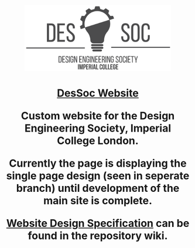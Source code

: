 <h3 align="center">
<img src="/DesSoc_Cover_Grey_Blank_slim_test.png" nosend="1" border="0" width="400" height="auto" alt="DesSoc" title="DesSoc">
</h3>

<h1 align="center">
<a href="http://www.union.ic.ac.uk/guilds/dessoc">DesSoc Website</a>

Custom website for the **Design Engineering Society, Imperial College London**.

Currently the page is displaying the single page design (seen in seperate branch) until development of the main site is complete.

[**Website Design Specification**](https://github.com/ImperialDesSoc/ImperialDesSoc.Github.io/wiki/Website-Design-Specification) can be found in the repository wiki.

